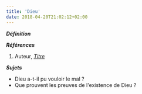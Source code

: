 ```yaml
---
title: 'Dieu'
date: 2018-04-20T21:02:12+02:00
---
```


***Définition*** 

>

***Références***

1. Auteur, <u>*Titre*</u>

***Sujets***

- Dieu a-t-il pu vouloir le mal ?
- Que prouvent les preuves de l'existence de Dieu ?
